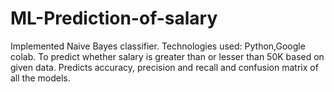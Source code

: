 # ML-Prediction-of-salary
Implemented Naive Bayes classifier.
Technologies used: Python,Google colab.
To predict whether salary is greater than or lesser than 50K based on given data.
Predicts accuracy, precision and recall and confusion matrix of all the models.
